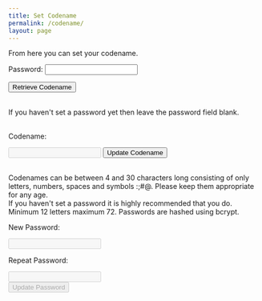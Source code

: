 ```yaml
---
title: Set Codename
permalink: /codename/
layout: page
---
```


From here you can set your codename.

Password: <input type="password" id="existingpw" name="existingpw">
<p> </p> <button id="getCodename">Retrieve Codename</button>
<p id="retrievestatus"> </p> <br/>
If you haven't set a password yet then leave the password field blank.
<br><br>

<p id="codenametext" >Codename: </p><input type="text" id="codename" name="codename" disabled=true> <button id="setCodename">Update Codename</button>
<p id="setcodenamestatus" > </p><br>
Codenames can be between 4 and 30 characters long consisting of only letters, numbers, spaces and symbols :;#@.  Please keep them appropriate for any age.<br>
If you haven't set a password it is highly recommended that you do.  Minimum 12 letters maximum 72.  Passwords are hashed using bcrypt.
<p>New Password:</p><input type="password" id="newpw1" name="newpw1" disabled=true><br>
<p>Repeat Password:</p><input type="password" id="newpw2" name="newpw2" disabled=true><br>
<button id="setPassword" disabled=true>Update Password</button>
<p id="setpwstatus"> </p><br><br>

<script src="https://unpkg.com/mqtt/dist/mqtt.min.js"></script>
<script src="/assets/js/bcrypt.min.js"></script>

<script>
  const searchParams = new URLSearchParams(window.location.search);
  if (!searchParams.has("token_id")) {
    document.getElementById("codenametext").innerHTML="No token ID";
    tokenId="00000000000000000000";
  } else {
    var tokenId=searchParams.get("token_id");
  }
  var hash=""
  var newhash=""
  clientId="web_" + Math.random().toString(16).substr(2, 8);
  host="wss://scores.gen.polyb.io:8002/mqtt";
  options = {
    keepalive: 60,
    clientId: clientId,
    protocolId: "MQTT",
    protocolVersion: 4,
    clean: true,
    reconnectPeriod: 1000,
    connectTimeout: 30 * 1000
  };
  var mqttclient=mqtt.connect(host,options);
  mqttclient.on("error",(err) => {
    mqttclient.end();
    return;
  });
  mqttclient.on("connect", () => {
    mqttclient.subscribe(`/app/to/${clientId}/name`, {qos: 0});
    mqttclient.subscribe(`/app/to/${clientId}/newname`, {qos: 0});
    mqttclient.subscribe(`/app/to/${clientId}/salt`, {qos: 0});
    mqttclient.subscribe(`/app/to/${clientId}/passwordchanged`, {qos: 0});
    mqttclient.subscribe(`/app/to/${clientId}/error`, {qos: 0});
    mqttclient.publish(`/app/from/${clientId}/saltquery`,`${tokenId}`, {qos: 0, retain: false});
  });
  mqttclient.on("message", (topic, message, packet) => {
    if (topic = `/app/to/${clientId}/salt`) {
      var playersalt=message
    }
    if (topic = `/app/to/${clientId}/name`) {
      document.getElementById("retrievestatus").innerHTML="Completed.";
      document.getElementById("codename").value=message;
      document.getElementById("codename").disabled=false;
      document.getElementById("existingpw").disabled=true;
      document.getElementById("existingpw").value="";
      document.getElementById("getCodename").disabled=true;
      document.getElementById("setCodename").disabled=false;
      document.getElementById("setPassword").disabled=false;
      document.getElementById("newpw1").disabled=false;
      document.getElementById("newpw2").disabled=false;
    }
    if (topic = `/app/to/${clientId}/newname`) {
      document.getElementById("setcodenamestatus").innerHTML="Updated.";
    }
    if (topic = `/app/to/${clientId}/passwordchanged`) {
      document.getElementById("setpwstatus").innerHTML="Updated.";
      document.getElementById("newpw1").value="";
      document.getElementById("newpw2").value="";
      hash=newhash
    }
    if (topic = `/app/to/${clientId}/error`) {
      document.getElementById("retrievestatus").innerHTML=message;
    }
    return;
  });

  
getCodename.addEventListener("click", async () => {
  password=document.getElementById("existingpw").value;
  if (password) {
    if (password.length<12) {
      document.getElementById("retrievestatus").innerHTML="Password invalid";
      return;
    }
    if (password.length>72) {
      document.getElementById("retrievestatus").innerHTML="Password invalid";
      return;
    }    
  } else {
    password="PolyGenNewUser";
  }
  let bcrypt = dcodeIO.bcrypt;
  document.getElementById("retrievestatus").innerHTML="Hashing...";
  hash=bcrypt.hashSync(password, playersalt);
  password="";
  document.getElementById("retrievestatus").innerHTML="Checking...";
  mqttclient.publish(`/app/from/${clientId}/namequery`,`${tokenId},${hash}`, {qos: 0, retain: false});
  return;
});

setCodename.addEventListener("click", async () => {
  newCodename=document.getElementById("codename").value;
  if (newCodename) {
    if (newCodename.length<4) {
      document.getElementById("setcodenamestatus").innerHTML="Invalid codename. Must be at least 4 characters long.";
      return;
    }
    if (newCodename.length>30) {
      document.getElementById("setcodenamestatus").innerHTML="Invalid codename. Must be no longer than 30 characters long.";
      return;
    }
  } else {
    document.getElementById("setcodenamestatus").innerHTML="Invalid codename. Must be at least 4 characters long.";
    return;
  }
    
  let regex = /[A-Za-z0-9 #:;()@]+$/i;
  if (!regex.text(newCodename)) {
    document.getElementById("setcodenamestatus").innerHTML="Invalid codename. Only numbers, letters, spaces and symbols #:;()@ are accepted.";
    return;
  }
  mqttclient.publish(`/app/from/${clientId}/nameset`,`${tokenId},${hash},${newCodename}`, {qos: 0, retain: false});
  document.getElementById("setcodenamestatus").innerHTML="Updating...";
  return;
});

setPassword.addEventListener("click", async () => {
  password=document.getElementById("newpw1").value;
  if (password.length>0) {
    if (password.length<12) {
      document.getElementById("setpwstatus").innerHTML="Password too short.";
      return;
    }
    if (password.length>72) {
      document.getElementById("retrievestatus").innerHTML="Password too long.";
      return;
    }    
  } else {
    document.getElementById("setpwstatus").innerHTML="Password too short.";
    return;
  }
  if (password!=document.getElementById("newpw2").value) {
    document.getElementById("setpwstatus").innerHTML="Passwords do not match.";
    return;
  }
  document.getElementById("setpwstatus").innerHTML="Hashing...";
  let bcrypt = dcodeIO.bcrypt;
  let newsalt = bcrypt.genSaltSync(12);
  newhash = bcrypt.hashSync(password, newsalt);  
  password="";
  document.getElementById("setpwstatus").innerHTML="Updating...";
  mqttclient.publish(`/app/from/${clientId}/passwordset`,`${tokenId},${hash},${newhash}`, {qos: 0, retain: false});
  return;
});
  

</script>
